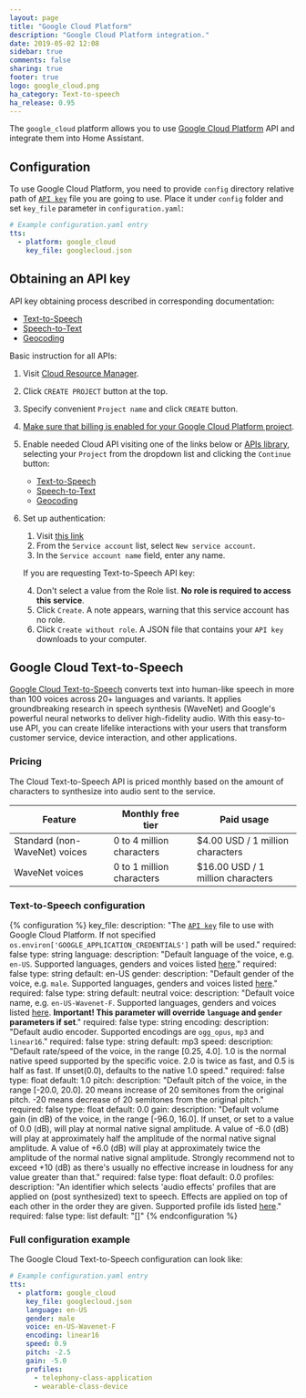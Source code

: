 ```yaml
---
layout: page
title: "Google Cloud Platform"
description: "Google Cloud Platform integration."
date: 2019-05-02 12:08
sidebar: true
comments: false
sharing: true
footer: true
logo: google_cloud.png
ha_category: Text-to-speech
ha_release: 0.95
---
```


The `google_cloud` platform allows you to use [Google Cloud Platform](https://cloud.google.com/) API and integrate them into Home Assistant.

## Configuration

To use Google Cloud Platform, you need to provide `config` directory relative path of [`API key`](#obtaining-api-key) file you are going to use. Place it under `config` folder and set `key_file` parameter in `configuration.yaml`:

```yaml
# Example configuration.yaml entry
tts:
  - platform: google_cloud
    key_file: googlecloud.json
```

## Obtaining an API key

API key obtaining process described in corresponding documentation:

* [Text-to-Speech](https://cloud.google.com/text-to-speech/docs/quickstart-protocol)
* [Speech-to-Text](https://cloud.google.com/speech-to-text/docs/quickstart-protocol)
* [Geocoding](https://developers.google.com/maps/documentation/geocoding/start)

Basic instruction for all APIs:

1. Visit [Cloud Resource Manager](https://console.cloud.google.com/cloud-resource-manager).
2. Click `CREATE PROJECT` button at the top.
3. Specify convenient `Project name` and click `CREATE` button.
4. [Make sure that billing is enabled for your Google Cloud Platform project](https://cloud.google.com/billing/docs/how-to/modify-project).
5. Enable needed Cloud API visiting one of the links below or [APIs library](https://console.cloud.google.com/apis/library), selecting your `Project` from the dropdown list and clicking the `Continue` button:

    * [Text-to-Speech](https://console.cloud.google.com/flows/enableapi?apiid=texttospeech.googleapis.com)
    * [Speech-to-Text](https://console.cloud.google.com/flows/enableapi?apiid=speech.googleapis.com)
    * [Geocoding](https://console.cloud.google.com/flows/enableapi?apiid=geocoding-backend.googleapis.com)

6. Set up authentication:

    1. Visit [this link](https://console.cloud.google.com/apis/credentials/serviceaccountkey)
    2. From the `Service account` list, select `New service account`.
    3. In the `Service account name` field, enter any name.

    If you are requesting Text-to-Speech API key:

    4. Don't select a value from the Role list. **No role is required to access this service**.
    5. Click `Create`. A note appears, warning that this service account has no role.
    6. Click `Create without role`. A JSON file that contains your `API key` downloads to your computer.

## Google Cloud Text-to-Speech

[Google Cloud Text-to-Speech](https://cloud.google.com/text-to-speech/) converts text into human-like speech in more than 100 voices across 20+ languages and variants. It applies groundbreaking research in speech synthesis (WaveNet) and Google's powerful neural networks to deliver high-fidelity audio. With this easy-to-use API, you can create lifelike interactions with your users that transform customer service, device interaction, and other applications.

### Pricing

The Cloud Text-to-Speech API is priced monthly based on the amount of characters to synthesize into audio sent to the service.

| Feature                       | Monthly free tier         | Paid usage                        |
|-------------------------------|---------------------------|-----------------------------------|
| Standard (non-WaveNet) voices | 0 to 4 million characters | $4.00 USD / 1 million characters  |
| WaveNet voices                | 0 to 1 million characters | $16.00 USD / 1 million characters |

### Text-to-Speech configuration

{% configuration %}
key_file:
  description: "The [`API key`](#obtaining-api-key) file to use with Google Cloud Platform. If not specified `os.environ['GOOGLE_APPLICATION_CREDENTIALS']` path will be used."
  required: false
  type: string
language:
  description: "Default language of the voice, e.g. `en-US`. Supported languages, genders and voices listed [here](https://cloud.google.com/text-to-speech/docs/voices)."
  required: false
  type: string
  default: en-US
gender:
  description: "Default gender of the voice, e.g. `male`. Supported languages, genders and voices listed [here](https://cloud.google.com/text-to-speech/docs/voices)."
  required: false
  type: string
  default: neutral
voice:
  description: "Default voice name, e.g. `en-US-Wavenet-F`. Supported languages, genders and voices listed [here](https://cloud.google.com/text-to-speech/docs/voices). **Important! This parameter will override `language` and `gender` parameters if set**."
  required: false
  type: string
encoding:
  description: "Default audio encoder. Supported encodings are `ogg_opus`, `mp3` and `linear16`."
  required: false
  type: string
  default: mp3
speed:
  description: "Default rate/speed of the voice, in the range [0.25, 4.0]. 1.0 is the normal native speed supported by the specific voice. 2.0 is twice as fast, and 0.5 is half as fast. If unset(0.0), defaults to the native 1.0 speed."
  required: false
  type: float
  default: 1.0
pitch:
  description: "Default pitch of the voice, in the range [-20.0, 20.0]. 20 means increase of 20 semitones from the original pitch. -20 means decrease of 20 semitones from the original pitch."
  required: false
  type: float
  default: 0.0
gain:
  description: "Default volume gain (in dB) of the voice, in the range [-96.0, 16.0]. If unset, or set to a value of 0.0 (dB), will play at normal native signal amplitude. A value of -6.0 (dB) will play at approximately half the amplitude of the normal native signal amplitude. A value of +6.0 (dB) will play at approximately twice the amplitude of the normal native signal amplitude. Strongly recommend not to exceed +10 (dB) as there's usually no effective increase in loudness for any value greater than that."
  required: false
  type: float
  default: 0.0
profiles:
  description: "An identifier which selects 'audio effects' profiles that are applied on (post synthesized) text to speech. Effects are applied on top of each other in the order they are given. Supported profile ids listed [here](https://cloud.google.com/text-to-speech/docs/audio-profiles)."
  required: false
  type: list
  default: "[]"
{% endconfiguration %}

### Full configuration example

The Google Cloud Text-to-Speech configuration can look like:

```yaml
# Example configuration.yaml entry
tts:
  - platform: google_cloud
    key_file: googlecloud.json
    language: en-US
    gender: male
    voice: en-US-Wavenet-F
    encoding: linear16
    speed: 0.9
    pitch: -2.5
    gain: -5.0
    profiles:
      - telephony-class-application
      - wearable-class-device
```
